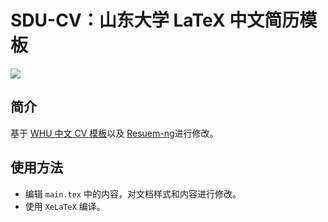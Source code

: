 # SDU-CV：山东大学 LaTeX 中文简历模板

![](./CV-preview.jpg)

## 简介

基于 [WHU 中文 CV 模板](https://github.com/Exception0x0194/SEU-CV)以及 [Resuem-ng](https://github.com/fky2015/resume-ng)进行修改。

## 使用方法

- 编辑 `main.tex` 中的内容，对文档样式和内容进行修改。
- 使用 `XeLaTeX` 编译。